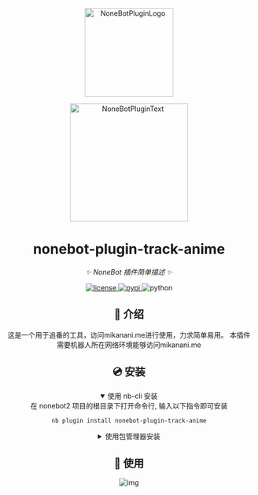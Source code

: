<div align="center">
  <a href="https://v2.nonebot.dev/store"><img src="https://github.com/A-kirami/nonebot-plugin-template/blob/resources/nbp_logo.png" width="180" height="180" alt="NoneBotPluginLogo"></a>
  <br>
  <p><img src="https://github.com/A-kirami/nonebot-plugin-template/blob/resources/NoneBotPlugin.svg" width="240" alt="NoneBotPluginText"></p>
</div>

<div align="center">

# nonebot-plugin-track-anime

_✨ NoneBot 插件简单描述 ✨_

<a href="./LICENSE">
    <img src="https://img.shields.io/github/license/owner/nonebot-plugin-track-anime.svg" alt="license">
</a>
<a href="https://pypi.python.org/pypi/nonebot-plugin-track-anime">
    <img src="https://img.shields.io/pypi/v/nonebot-plugin-track-anime.svg" alt="pypi">
</a>
<img src="https://img.shields.io/badge/python-3.9+-blue.svg" alt="python">

## 📖 介绍

这是一个用于追番的工具，访问mikanani.me进行使用，力求简单易用。
本插件需要机器人所在网络环境能够访问mikanani.me


## 💿 安装

<details open>
<summary>使用 nb-cli 安装</summary>
在 nonebot2 项目的根目录下打开命令行, 输入以下指令即可安装

    nb plugin install nonebot-plugin-track-anime

</details>

<details>
<summary>使用包管理器安装</summary>
在 nonebot2 项目的插件目录下, 打开命令行, 根据你使用的包管理器, 输入相应的安装命令

<details>
<summary>pip</summary>

    pip install nonebot-plugin-track-anime
</details>
<details>
<summary>pdm</summary>

    pdm add nonebot-plugin-track-anime
</details>
<details>
<summary>poetry</summary>

    poetry add nonebot-plugin-track-anime
</details>
<details>
<summary>conda</summary>

    conda install nonebot-plugin-track-anime
</details>

打开 nonebot2 项目根目录下的 `pyproject.toml` 文件, 在 `[tool.nonebot]` 部分追加写入

    plugins = ["nonebot_plugin_track-anime"]

</details>



## 🎉 使用
![img](README.assets/fbad530a6696d9aa5f4fe85f7216b5d4_720.jpg)
